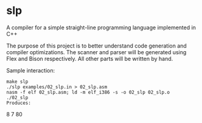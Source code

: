 # slp
A compiler for a simple straight-line programming language implemented in C++

The purpose of this project is to better understand code generation and compiler optimizations. The scanner and parser will be generated using Flex and Bison respectively. All other parts will be written by hand.

Sample interaction:
````
make slp
./slp examples/02_slp.in > 02_slp.asm
nasm -f elf 02_slp.asm; ld -m elf_i386 -s -o 02_slp 02_slp.o
./02_slp
Produces:
````
8
7
80
````